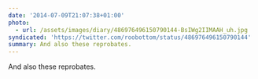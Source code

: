 ```yaml
---
date: '2014-07-09T21:07:38+01:00'
photo:
  - url: /assets/images/diary/486976496150790144-BsIWg2IIMAAH_uh.jpg
syndicated: 'https://twitter.com/roobottom/status/486976496150790144'
summary: And also these reprobates.
---
```

And also these reprobates. 
